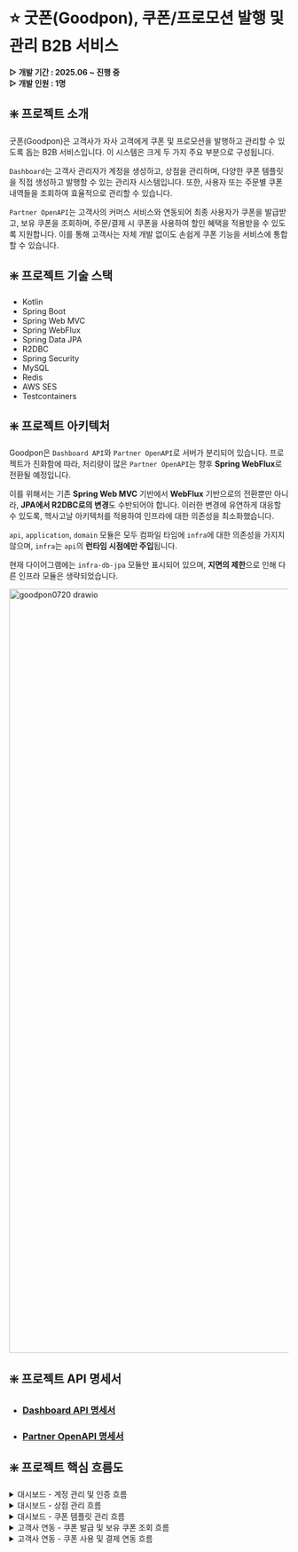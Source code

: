 # ⭐ 굿폰(Goodpon), 쿠폰/프로모션 발행 및 관리 B2B 서비스

**▷ 개발 기간 : 2025.06 ~ 진행 중** </br>
**▷ 개발 인원 : 1명**

## ❇️ 프로젝트 소개

굿폰(Goodpon)은 고객사가 자사 고객에게 쿠폰 및 프로모션을 발행하고 관리할 수 있도록 돕는 B2B 서비스입니다. 이 시스템은 크게 두 가지 주요 부분으로 구성됩니다.

`Dashboard`는 고객사 관리자가 계정을 생성하고, 상점을 관리하며, 다양한 쿠폰 템플릿을 직접 생성하고 발행할 수 있는 관리자 시스템입니다. 또한, 사용자 또는 주문별 쿠폰 내역들을 조회하여 효율적으로 관리할 수 있습니다.

`Partner OpenAPI`는 고객사의 커머스 서비스와 연동되어 최종 사용자가 쿠폰을 발급받고, 보유 쿠폰을 조회하며, 주문/결제 시 쿠폰을 사용하여 할인 혜택을 적용받을 수 있도록 지원합니다. 이를 통해 고객사는 자체 개발 없이도 손쉽게 쿠폰 기능을 서비스에 통합할 수 있습니다.

## ❇️ 프로젝트 기술 스택

- Kotlin
- Spring Boot
- Spring Web MVC
- Spring WebFlux
- Spring Data JPA
- R2DBC
- Spring Security
- MySQL
- Redis
- AWS SES
- Testcontainers

## ❇️ 프로젝트 아키텍처

Goodpon은 `Dashboard API`와 `Partner OpenAPI`로 서버가 분리되어 있습니다.
프로젝트가 진화함에 따라, 처리량이 많은 `Partner OpenAPI`는 향후 **Spring WebFlux**로 전환될 예정입니다.

이를 위해서는 기존 **Spring Web MVC** 기반에서 **WebFlux** 기반으로의 전환뿐만 아니라, **JPA에서 R2DBC로의 변경**도 수반되어야 합니다. 이러한 변경에 유연하게 대응할 수 있도록,
헥사고날 아키텍처를 적용하여 인프라에 대한 의존성을 최소화했습니다.

`api`, `application`, `domain` 모듈은 모두 컴파일 타임에 `infra`에 대한 의존성을 가지지 않으며, `infra`는 `api`의 **런타임 시점에만 주입**됩니다.

현재 다이어그램에는 `infra-db-jpa` 모듈만 표시되어 있으며, **지면의 제한**으로 인해 다른 인프라 모듈은 생략되었습니다.

<img width="1656" height="1378" alt="goodpon0720 drawio" src="https://github.com/user-attachments/assets/fd3fd55d-2958-4ddd-9487-8bdb7bb8afff" />

## ❇️ 프로젝트 API 명세서

- ### [Dashboard API 명세서](https://alstn113.github.io/goodpon/dashboard/)
- ### [Partner OpenAPI 명세서](https://alstn113.github.io/goodpon/partner/)

## ❇️ 프로젝트 핵심 흐름도

<details>
  <summary>대시보드 - 계정 관리 및 인증 흐름</summary>

  <img width="3692" height="3840" alt="계정관리 및 인증 흐름" src="https://github.com/user-attachments/assets/3b3460ea-344e-44c7-bbeb-892b00f73b7b" />
</details>

<details>
  <summary>대시보드 - 상점 관리 흐름</summary>

  <img width="3840" height="2734" alt="상점 관리" src="https://github.com/user-attachments/assets/b05d5344-7d51-456b-86fc-e2b5b164337a" />
</details>

<details>
  <summary>대시보드 - 쿠폰 템플릿 관리 흐름</summary>

  <img width="3840" height="3693" alt="쿠폰 템플릿" src="https://github.com/user-attachments/assets/826022c0-38be-46a3-a89c-2a38641ad48d" />
</details>

<details>
  <summary>고객사 연동 - 쿠폰 발급 및 보유 쿠폰 조회 흐름</summary>

  <img width="3258" height="3840" alt="쿠폰 발급 조회" src="https://github.com/user-attachments/assets/596895bf-1ecb-4ec6-b563-e577c6546cc2" />
</details>

<details>
  <summary>고객사 연동 - 쿠폰 사용 및 결제 연동 흐름</summary>

  <img width="3840" height="2848" alt="쿠폰 사용" src="https://github.com/user-attachments/assets/a2f36d2d-ae89-44bd-b7d6-085bfec33ccb" />
</details>

